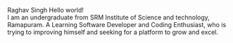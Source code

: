 Raghav Singh
Hello world!  
I am an undergraduate from SRM Institute of Science and technology, Ramapuram. 
A Learning Software Developer and Coding Enthusiast, who is trying to improving himself and seeking for a platform to grow and excel.
